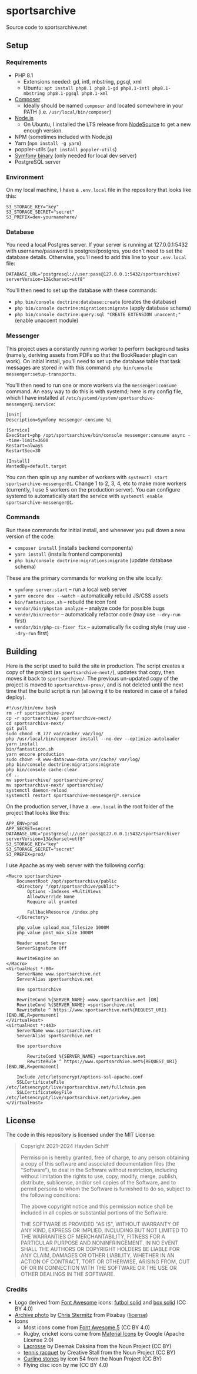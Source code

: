 # sportsarchive
Source code to sportsarchive.net

## Setup

### Requirements
* PHP 8.1
	* Extensions needed: gd, intl, mbstring, pgsql, xml
	* Ubuntu: `apt install php8.1 php8.1-gd php8.1-intl php8.1-mbstring php8.1-pgsql php8.1-xml`
* [Composer](https://getcomposer.org/download/)
	* Ideally should be named `composer` and located somewhere in your PATH (i.e. `/usr/local/bin/composer`)
* [Node.js](https://nodejs.org/en/download/)
  * On Ubuntu, I installed the LTS release from [NodeSource](https://github.com/nodesource/distributions#readme) to get a new enough version.
* NPM (sometimes included with Node.js)
* Yarn (`npm install -g yarn`)
* poppler-utils (`apt install poppler-utils`)
* [Symfony binary](https://symfony.com/download) (only needed for local dev server)
* PostgreSQL server

### Environment
On my local machine, I have a `.env.local` file in the repository that looks like this:
```
S3_STORAGE_KEY="key"
S3_STORAGE_SECRET="secret"
S3_PREFIX=dev-yournamehere/
```

### Database
You need a local Postgres server. If your server is running at 127.0.0.1:5432 with username/password is postgres/postgres, you don't need to set the database details. Otherwise, you'll need to add this line to your `.env.local` file:
```
DATABASE_URL="postgresql://user:pass@127.0.0.1:5432/sportsarchive?serverVersion=13&charset=utf8"
```
You'll then need to set up the database with these commands:
* `php bin/console doctrine:database:create` (creates the database)
* `php bin/console doctrine:migrations:migrate` (apply database schema)
* `php bin/console doctrine:query:sql "CREATE EXTENSION unaccent;"` (enable unaccent module)

### Messenger
This project uses a constantly running worker to perform background tasks (namely, deriving assets from PDFs so that the BookReader plugin can work). On initial install, you'll need to set up the database table that task messages are stored in with this command: `php bin/console messenger:setup-transports`.

You'll then need to run one or more workers via the `messenger:consume` command. An easy way to do this is with systemd; here is my config file, which I have installed at `/etc/systemd/system/sportsarchive-messenger@.service`:
```
[Unit]
Description=Symfony messenger-consume %i

[Service]
ExecStart=php /opt/sportsarchive/bin/console messenger:consume async --time-limit=3600
Restart=always
RestartSec=30

[Install]
WantedBy=default.target
```
You can then spin up any number of workers with `systemctl start sportsarchive-messenger@1`. Change 1 to 2, 3, 4, etc to make more workers (currently, I use 5 workers on the production server). You can configure systemd to automatically start the service with `systemctl enable sportsarchive-messenger@1`.

### Commands
Run these commands for initial install, and whenever you pull down a new version of the code:
* `composer install` (installs backend components)
* `yarn install` (installs frontend components)
* `php bin/console doctrine:migrations:migrate` (update database schema)

These are the primary commands for working on the site locally:

* `symfony server:start` – run a local web server
* `yarn encore dev --watch` – automatically rebuild JS/CSS assets
* `bin/fantasticon.sh` – rebuild the icon font
* `vendor/bin/phpstan analyze` – analyze code for possible bugs
* `vendor/bin/rector` – automatically refactor code (may use `--dry-run` first)
* `vendor/bin/php-cs-fixer fix` – automatically fix coding style (may use `--dry-run` first)

## Building
Here is the script used to build the site in production. The script creates a copy of the project (as `sportsarchive-next/`), updates that copy, then moves it back to `sportsarchive/`. The previous un-updated copy of the project is moved to `sportsarchive-prev/`, and is not deleted until the next time that the build script is run (allowing it to be restored in case of a failed deploy).
```
#!/usr/bin/env bash
rm -rf sportsarchive-prev/
cp -r sportsarchive/ sportsarchive-next/
cd sportsarchive-next/
git pull
sudo chmod -R 777 var/cache/ var/log/
php /usr/local/bin/composer install --no-dev --optimize-autoloader
yarn install
bin/fantasticon.sh
yarn encore production
sudo chown -R www-data:www-data var/cache/ var/log/
php bin/console doctrine:migrations:migrate
php bin/console cache:clear
cd ..
mv sportsarchive/ sportsarchive-prev/
mv sportsarchive-next/ sportsarchive/
systemctl daemon-reload
systemctl restart sportsarchive-messenger@*.service
```

On the production server, I have a `.env.local` in the root folder of the project that looks like this:
```
APP_ENV=prod
APP_SECRET=secret
DATABASE_URL="postgresql://user:pass@127.0.0.1:5432/sportsarchive?serverVersion=13&charset=utf8"
S3_STORAGE_KEY="key"
S3_STORAGE_SECRET="secret"
S3_PREFIX=prod/
```

I use Apache as my web server with the following config:
```
<Macro sportsarchive>
	DocumentRoot /opt/sportsarchive/public
	<Directory "/opt/sportsarchive/public">
		Options -Indexes +MultiViews
		AllowOverride None
		Require all granted

		FallbackResource /index.php
	</Directory>

	php_value upload_max_filesize 1000M
	php_value post_max_size 1000M

	Header unset Server
	ServerSignature Off

	RewriteEngine on
</Macro>
<VirtualHost *:80>
	ServerName www.sportsarchive.net
	ServerAlias sportsarchive.net

	Use sportsarchive

	RewriteCond %{SERVER_NAME} =www.sportsarchive.net [OR]
	RewriteCond %{SERVER_NAME} =sportsarchive.net
	RewriteRule ^ https://www.sportsarchive.net%{REQUEST_URI} [END,NE,R=permanent]
</VirtualHost>
<VirtualHost *:443>
	ServerName www.sportsarchive.net
	ServerAlias sportsarchive.net

	Use sportsarchive

        RewriteCond %{SERVER_NAME} =sportsarchive.net
        RewriteRule ^ https://www.sportsarchive.net%{REQUEST_URI} [END,NE,R=permanent]

	Include /etc/letsencrypt/options-ssl-apache.conf
	SSLCertificateFile /etc/letsencrypt/live/sportsarchive.net/fullchain.pem
	SSLCertificateKeyFile /etc/letsencrypt/live/sportsarchive.net/privkey.pem
</VirtualHost>
```

## License
The code in this repository is licensed under the MIT License:

> Copyright 2021–2024 Hayden Schiff
>
> Permission is hereby granted, free of charge, to any person obtaining a copy of this software and associated documentation files (the "Software"), to deal in the Software without restriction, including without limitation the rights to use, copy, modify, merge, publish, distribute, sublicense, and/or sell copies of the Software, and to permit persons to whom the Software is furnished to do so, subject to the following conditions:
>
> The above copyright notice and this permission notice shall be included in all copies or substantial portions of the Software.
>
> THE SOFTWARE IS PROVIDED "AS IS", WITHOUT WARRANTY OF ANY KIND, EXPRESS OR IMPLIED, INCLUDING BUT NOT LIMITED TO THE WARRANTIES OF MERCHANTABILITY, FITNESS FOR A PARTICULAR PURPOSE AND NONINFRINGEMENT. IN NO EVENT SHALL THE AUTHORS OR COPYRIGHT HOLDERS BE LIABLE FOR ANY CLAIM, DAMAGES OR OTHER LIABILITY, WHETHER IN AN ACTION OF CONTRACT, TORT OR OTHERWISE, ARISING FROM, OUT OF OR IN CONNECTION WITH THE SOFTWARE OR THE USE OR OTHER DEALINGS IN THE SOFTWARE.

### Credits
* Logo derived from [Font Awesome](https://fontawesome.com/) icons: [futbol solid](https://fontawesome.com/icons/futbol?style=solid) and [box solid](https://fontawesome.com/icons/box?style=solid) (CC BY 4.0)
* [Archive photo](https://pixabay.com/photos/files-ddr-archive-1633406/) by [Chris Stermitz](https://pixabay.com/users/creativesignature-1460253/) from Pixabay ([license](https://pixabay.com/service/license/))
* Icons
  * Most icons come from [Font Awesome 5](https://fontawesome.com/) (CC BY 4.0)
  * Rugby, cricket icons come from [Material Icons](https://fonts.google.com/icons) by Google (Apache License 2.0)
  * [Lacrosse](https://thenounproject.com/term/lacrosse/2174330/) by Deemak Daksina from the Noun Project (CC BY)
  * [tennis racquet](https://thenounproject.com/term/tennis-racquet/483296/) by Creative Stall from the Noun Project (CC BY)
  * [Curling stones](https://thenounproject.com/term/curling-stones/1545123/) by icon 54 from the Noun Project (CC BY)
  * Flying disc icon by me (CC BY 4.0)
